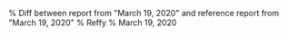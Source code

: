% Diff between report from "March 19, 2020" and reference report from "March 19, 2020"
% Reffy
% March 19, 2020


